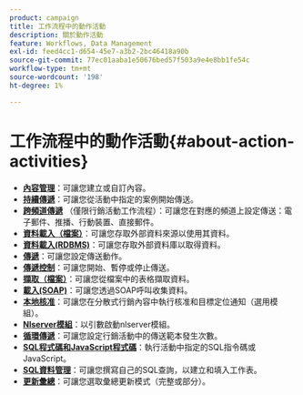 ```yaml
---
product: campaign
title: 工作流程中的動作活動
description: 關於動作活動
feature: Workflows, Data Management
exl-id: feed4cc1-d654-45e7-a3b2-2bc46418a90b
source-git-commit: 77ec01aaba1e50676bed57f503a9e4e8bb1fe54c
workflow-type: tm+mt
source-wordcount: '198'
ht-degree: 1%

---
```


# 工作流程中的動作活動{#about-action-activities}

* **[內容管理](content-management.md)**：可讓您建立或自訂內容。
* **[持續傳遞](continuous-delivery.md)**：可讓您從活動中指定的案例開始傳送。
* **[跨頻道傳遞](cross-channel-deliveries.md)** （僅限行銷活動工作流程）：可讓您在對應的頻道上設定傳送：電子郵件、推播、行動裝置、直接郵件。
* **[資料載入（檔案）](data-loading--rdbms-.md)**：可讓您存取外部資料來源以使用其資料。
* **[資料載入(RDBMS)](data-loading--rdbms-.md)**：可讓您存取外部資料庫以取得資料。
* **[傳遞](delivery.md)**：可讓您設定傳送動作。
* **[傳遞控制](delivery-control.md)**：可讓您開始、暫停或停止傳送。
* **[擷取（檔案）](extraction--file-.md)**：可讓您從檔案中的表格擷取資料。
* **[載入(SOAP)](loading-soap.md)**：可讓您透過SOAP呼叫收集資料。
* **[本地核准](local-approval.md)**：可讓您在分散式行銷內容中執行核准和目標定位通知（選用模組）。
* **[Nlserver模組](nlserver-module.md)**：以引數啟動nlserver模組。
* **[循環傳遞](recurring-delivery.md)**：可讓您設定行銷活動中的傳送範本發生次數。
* **[SQL程式碼和JavaScript程式碼](sql-code-and-javascript-code.md)**：執行活動中指定的SQL指令碼或JavaScript。
* **[SQL資料管理](sql-data-management.md)**：可讓您撰寫自己的SQL查詢，以建立和填入工作表。
* **[更新彙總](update-aggregate.md)**：可讓您選取彙總更新模式（完整或部分）。
